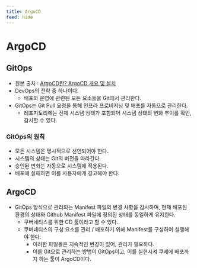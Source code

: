 ```yaml
---
title: ArgoCD
feed: hide
---
```

# ArgoCD

## GitOps
- 원본 출처 : [ArgoCD란? ArgoCD 개요 및 설치](https://nayoungs.tistory.com/entry/ArgoCD란-ArgoCD-개요-및-설치)
- DevOps의 전략 중 하나이다.
	- 배포와 운영에 관련된 모든 요소들을 Git에서 관리한다.
- GitOps는 Git Pull 요청을 통해 인프라 프로비저닝 및 배포를 자동으로 관리한다.
	- 레포지토리에는 전체 시스템 상태가 포함되어 시스템 상태의 변화 추이를 확인, 감사할 수 있다.

### GitOps의 원칙
- 모든 시스템은 명시적으로 선언되어야 한다.
- 시스템의 상태는 Git의 버전을 따라간다.
- 승인된 변화는 자동으로 시스템에 적용된다.
- 배포에 실패하면 이를 사용자에게 경고해야 한다.

## ArgoCD
- GitOps 방식으로 관리되는 Manifest 파일의 변경 사항을 감시하며, 현재 배포된 환경의 상태와 Github Manifest 파일에 정의된 상태를 동일하게 유지한다.
	- 쿠버네티스를 위한 CD 툴이라고 할 수 있다..
	- 쿠버네티스의 구성 요소를 관리 / 배포하기 위해 Manifest를 구성하여 실행해야 한다.
		- 이러한 파일들은 지속적인 변경이 있어, 관리가 필요하다.
		- 이를 Git으로 관리하는 방법이 GitOps이고, 이를 실현시켜 쿠베에 배포까지 하는 툴이 ArgoCD이다.